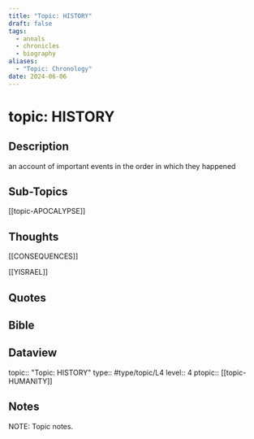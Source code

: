 ```yaml
---
title: "Topic: HISTORY"
draft: false
tags:
  - annals
  - chronicles
  - biography
aliases:
  - "Topic: Chronology"
date: 2024-06-06
---
```

# topic: HISTORY
## Description
an account of important events in the order in which they happened

## Sub-Topics
[[topic-APOCALYPSE]]

## Thoughts
[[CONSEQUENCES]]

[[YISRAEL]]

## Quotes

## Bible

## Dataview
topic:: "Topic: HISTORY"
type:: #type/topic/L4 
level:: 4
ptopic:: [[topic-HUMANITY]]

## Notes
NOTE: Topic notes.